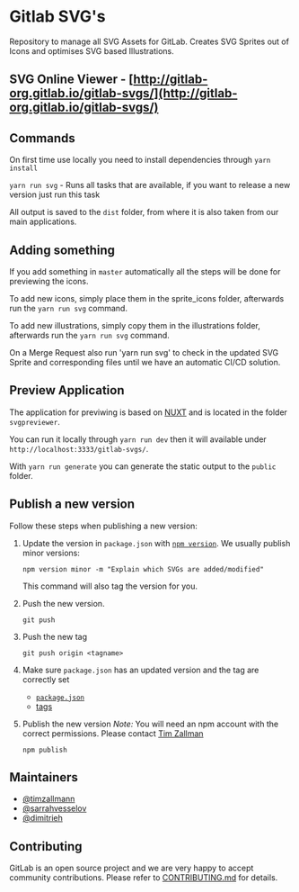 # Gitlab SVG's

Repository to manage all SVG Assets for GitLab. Creates SVG Sprites out of Icons and optimises SVG based Illustrations.

## SVG Online Viewer - [http://gitlab-org.gitlab.io/gitlab-svgs/](http://gitlab-org.gitlab.io/gitlab-svgs/)

## Commands

On first time use locally you need to install dependencies through `yarn install`

`yarn run svg` - Runs all tasks that are available, if you want to release a new version just run this task

All output is saved to the `dist` folder, from where it is also taken from our main applications.

## Adding something

If you add something in `master` automatically all the steps will be done for previewing the icons.

To add new icons, simply place them in the sprite_icons folder, afterwards run the `yarn run svg` command.

To add new illustrations, simply copy them in the illustrations folder, afterwards run the `yarn run svg` command.

On a Merge Request also run 'yarn run svg' to check in the updated SVG Sprite and corresponding files until we have an automatic CI/CD solution.

## Preview Application

The application for previwing is based on [NUXT](https://nuxtjs.org/) and is located in the folder `svgpreviewer`.

You can run it locally through `yarn run dev` then it will available under `http://localhost:3333/gitlab-svgs/`.

With `yarn run generate` you can generate the static output to the `public` folder.

## Publish a new version
Follow these steps when publishing a new version:
1. Update the version in `package.json` with [`npm version`](https://docs.npmjs.com/cli/version). We usually publish minor versions:
    ```
    npm version minor -m "Explain which SVGs are added/modified"
    ```

    This command will also tag the version for you.

1. Push the new version. 
    ```
    git push
    ```
1. Push the new tag
    ```
    git push origin <tagname>
    ```
1. Make sure `package.json` has an updated version and the tag are correctly set
    * [`package.json`](https://gitlab.com/gitlab-org/gitlab-svgs/blob/master/package.json)
    * [tags](https://gitlab.com/gitlab-org/gitlab-svgs/tags)

1. Publish the new version
   _Note:_ You will need an npm account with the correct permissions. Please contact [Tim Zallman](https://about.gitlab.com/team/#tpmtim)
    ```
    npm publish
    ```

## Maintainers

- [@timzallmann](https://gitlab.com/timzallmann)
- [@sarrahvesselov](https://gitlab.com/sarrahvesselov)
- [@dimitrieh](https://gitlab.com/dimitrieh)

## Contributing

GitLab is an open source project and we are very happy to accept community contributions. Please refer to [CONTRIBUTING.md](/CONTRIBUTING.md) for details.

